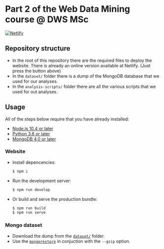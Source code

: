 # Part 2 of the Web Data Mining course @ DWS MSc

[![Netlify](https://api.netlify.com/api/v1/badges/d2a44cad-ed48-404e-b976-cdfbe125a320/deploy-status)](https://twitter-analysis.netlify.com)

## Repository structure

- In the root of this repository there are the required files to deploy the website. There is already an online version available at Netlify. (Just press the button above)
- In the `dataset/` folder there is a dump of the MongoDB database that we used for our analyses.
- In the `analysis-scripts/` folder there are all the various scripts that we used for out analyses.

## Usage

All of the steps below require that you have already installed:

- [Node.js 10.4 or later](https://nodejs.org/en/)
- [Python 3.6 or later](https://www.python.org/)
- [MongoDB 4.0 or later](https://www.mongodb.com)

### Website

- Install depencencies:

  ```sh
  $ npm i
  ```

- Run the development server:

  ```sh
  $ npm run develop
  ```

- Or build and serve the production bundle:

  ```sh
  $ npm run build
  $ npm run serve
  ```

### Mongo dataset

- Download the dump from the [`dataset/`](./dataset) folder.
- Use the [`mongorestore`](https://docs.mongodb.com/manual/reference/program/mongorestore/) in conjuction with the `--gzip` option.
